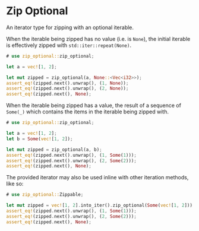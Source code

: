 # Zip Optional

An iterator type for zipping with an optional iterable.

When the iterable being zipped has no value (i.e. is `None`), the
initial iterable is effectively zipped with `std::iter::repeat(None)`.

```rust
# use zip_optional::zip_optional;

let a = vec![1, 2];

let mut zipped = zip_optional(a, None::<Vec<i32>>);
assert_eq!(zipped.next().unwrap(), (1, None));
assert_eq!(zipped.next().unwrap(), (2, None));
assert_eq!(zipped.next(), None);
```

When the iterable being zipped has a value, the result of a sequence
of `Some(_)` which contains the items in the iterable being zipped
with.

```rust
# use zip_optional::zip_optional;

let a = vec![1, 2];
let b = Some(vec![1, 2]);

let mut zipped = zip_optional(a, b);
assert_eq!(zipped.next().unwrap(), (1, Some(1)));
assert_eq!(zipped.next().unwrap(), (2, Some(2)));
assert_eq!(zipped.next(), None);
```

The provided iterator may also be used inline with other iteration
methods, like so:

```rust
# use zip_optional::Zippable;

let mut zipped = vec![1, 2].into_iter().zip_optional(Some(vec![1, 2]));
assert_eq!(zipped.next().unwrap(), (1, Some(1)));
assert_eq!(zipped.next().unwrap(), (2, Some(2)));
assert_eq!(zipped.next(), None);
```
